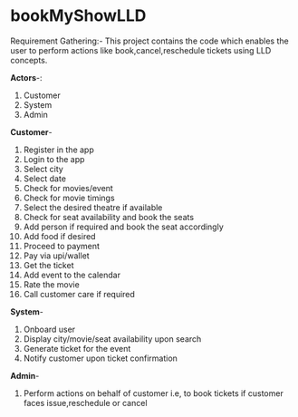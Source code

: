 # bookMyShowLLD
Requirement Gathering:- This project contains the code which enables the user to perform actions like book,cancel,reschedule tickets using LLD concepts.

**Actors**-:

1. Customer
2. System
3. Admin


**Customer**- 

1. Register in the app
2. Login to the app 
3. Select city
4. Select date
5. Check for movies/event 
6. Check for movie timings 
7. Select the desired theatre if available
8. Check for seat availability and book the seats
9. Add person if required and book the seat accordingly
10. Add food if desired
11. Proceed to payment
12. Pay via upi/wallet
13. Get the ticket
14. Add event to the calendar
15. Rate the movie
16. Call customer care if required

**System**- 

1. Onboard user
2. Display city/movie/seat availability upon search
3. Generate ticket for the event
4. Notify customer upon ticket confirmation 


**Admin**-

1. Perform actions on behalf of customer i.e, to book tickets if customer faces issue,reschedule or cancel


